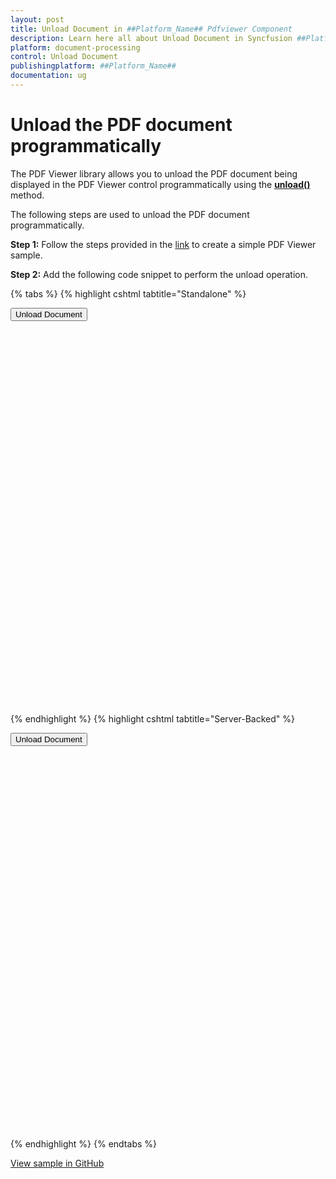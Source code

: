 ```yaml
---
layout: post
title: Unload Document in ##Platform_Name## Pdfviewer Component
description: Learn here all about Unload Document in Syncfusion ##Platform_Name## Pdfviewer component of Syncfusion Essential JS 2 and more.
platform: document-processing
control: Unload Document
publishingplatform: ##Platform_Name##
documentation: ug
---
```


# Unload the PDF document programmatically

The PDF Viewer library allows you to unload the PDF document being displayed in the PDF Viewer control programmatically using the [**unload()**](https://ej2.syncfusion.com/documentation/api/pdfviewer/#unload) method.

The following steps are used to unload the PDF document programmatically.

**Step 1:** Follow the steps provided in the [link](https://help.syncfusion.com/document-processing/pdf/pdf-viewer/asp-net-core/getting-started) to create a simple PDF Viewer sample.

**Step 2:** Add the following code snippet to perform the unload operation.

{% tabs %}
{% highlight cshtml tabtitle="Standalone" %}

<button type="button" onclick="unload()">Unload Document</button>

<div style="width:100%;height:600px">
    <ejs-pdfviewer
        id="pdfviewer"
        documentPath="https://cdn.syncfusion.com/content/pdf/pdf-succinctly.pdf">
    </ejs-pdfviewer>
</div>

<script>
    // Unload the PDF document.
    function unload() {
        var viewer = document.getElementById('pdfviewer').ej2_instances[0];
        viewer.unload();
    }
</script>

{% endhighlight %}
{% highlight cshtml tabtitle="Server-Backed" %}

<button type="button" onclick="unload()">Unload Document</button>

<div style="width:100%;height:600px">
    <ejs-pdfviewer
        id="pdfviewer"
        serviceUrl='/Index'
        documentPath="https://cdn.syncfusion.com/content/pdf/pdf-succinctly.pdf">
    </ejs-pdfviewer>
</div>

<script>
    // Unload the PDF document.
    function unload() {
        var viewer = document.getElementById('pdfviewer').ej2_instances[0];
        viewer.unload();
    }
</script>

{% endhighlight %}
{% endtabs %}


[View sample in GitHub](https://github.com/SyncfusionExamples/asp-core-pdf-viewer-examples/tree/master/How%20to/Unload%20the%20PDF%20document%20programmatically)